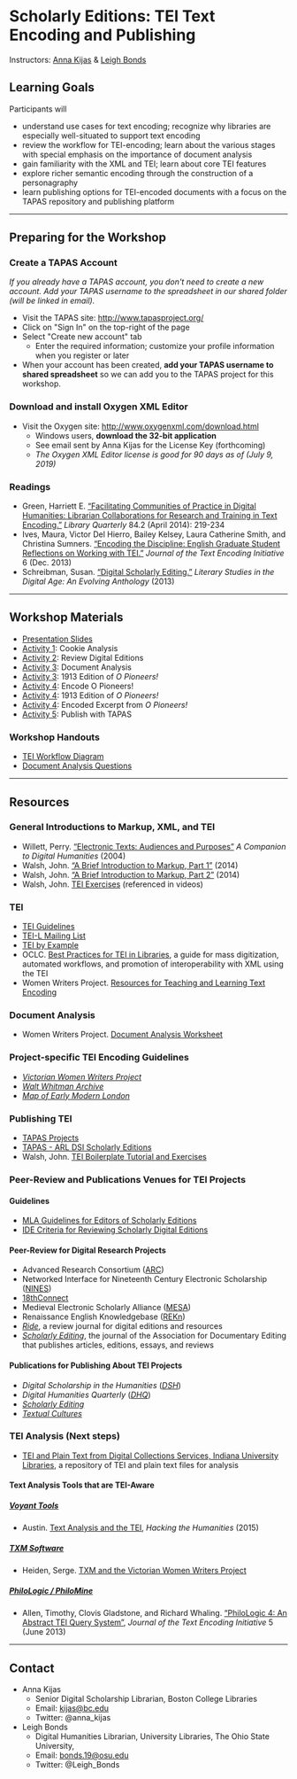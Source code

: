 # Scholarly Editions: TEI Text Encoding and Publishing 

Instructors: [Anna Kijas](mailto:kijas@bc.edu) & [Leigh Bonds](mailto:bonds.19@osu.edu)

## Learning Goals
Participants will
* understand use cases for text encoding; recognize why libraries are especially well-situated to support text encoding
* review the workflow for TEI-encoding; learn about the various stages with special emphasis on the importance of document analysis
* gain familiarity with the XML and TEI; learn about core TEI features
* explore richer semantic encoding through the construction of a personagraphy
* learn publishing options for TEI-encoded documents with a focus on the TAPAS repository and publishing platform
----

## Preparing for the Workshop

### Create a TAPAS Account
_If you already have a TAPAS account, you don't need to create a new account. Add your TAPAS username to the spreadsheet in our shared folder (will be linked in email)._

* Visit the TAPAS site: http://www.tapasproject.org/
* Click on "Sign In" on the top-right of the page
* Select "Create new account" tab
  * Enter the required information; customize your profile information when you register or later
* When your account has been created, **add your TAPAS username to shared spreadsheet** so we can add you to the TAPAS project for this workshop.   

### Download and install Oxygen XML Editor
* Visit the Oxygen site: http://www.oxygenxml.com/download.html
  * Windows users, **download the 32-bit application**
  * See email sent by Anna Kijas for the License Key (forthcoming)
  * _The Oxygen XML Editor license is good for 90 days as of (July 9, 2019)_

### Readings
* Green, Harriett E. [“Facilitating Communities of Practice in Digital Humanities: Librarian Collaborations for Research and Training in Text Encoding.”](https://www.jstor.org/stable/10.1086/675332?seq=1#page_scan_tab_contents) *Library Quarterly* 84.2 (April 2014): 219-234
* Ives, Maura, Victor Del Hierro, Bailey Kelsey, Laura Catherine Smith, and Christina Sumners. [“Encoding the Discipline: English Graduate Student Reflections on Working with TEI.”](https://journals.openedition.org/jtei/882) *Journal of the Text Encoding Initiative* 6 (Dec. 2013)
* Schreibman, Susan. [“Digital Scholarly Editing.”](https://dlsanthology.mla.hcommons.org/digital-scholarly-editing/) *Literary Studies in the Digital Age: An Evolving Anthology* (2013) 
----

## Workshop Materials
* [Presentation Slides](https://github.com/tech-at-arl/Digital-Scholarship-Institute/blob/master/July%202019/Scholarly%20Editions/Scholarly%20Editions.pdf)
* [Activity 1](https://github.com/tech-at-arl/Digital-Scholarship-Institute/blob/master/July%202019/Scholarly%20Editions/activity1.md): Cookie Analysis
* [Activity 2](https://github.com/tech-at-arl/Digital-Scholarship-Institute/blob/master/July%202019/Scholarly%20Editions/activity2.md): Review Digital Editions
* [Activity 3](https://github.com/tech-at-arl/Digital-Scholarship-Institute/blob/master/July%202019/Scholarly%20Editions/activity3.md): Document Analysis
* [Activity 3](https://github.com/tech-at-arl/Digital-Scholarship-Institute/blob/master/July%202019/Scholarly%20Editions/activity3_1913-Cather-OPioneers.pdf): 1913 Edition of *O Pioneers!* 
* [Activity 4](https://github.com/tech-at-arl/Digital-Scholarship-Institute/blob/master/July%202019/Scholarly%20Editions/activity4.md): Encode O Pioneers!
* [Activity 4](https://github.com/tech-at-arl/Digital-Scholarship-Institute/blob/master/July%202019/Scholarly%20Editions/activity4_1913-Cather-OPioneers.pdf): 1913 Edition of *O Pioneers!* 
* [Activity 4](https://github.com/tech-at-arl/Digital-Scholarship-Institute/blob/master/July%202019/Scholarly%20Editions/opioneers-excerpt.xml): Encoded Excerpt from *O Pioneers!* 
* [Activity 5](https://github.com/tech-at-arl/Digital-Scholarship-Institute/blob/master/July%202019/Scholarly%20Editions/activity5.md): Publish with TAPAS

### Workshop Handouts
* [TEI Workflow Diagram](https://github.com/tech-at-arl/Digital-Scholarship-Institute/blob/master/July%202019/Scholarly%20Editions/TEI_workflow_diagram.pdf)
* [Document Analysis Questions](https://github.com/tech-at-arl/Digital-Scholarship-Institute/blob/master/July%202019/Scholarly%20Editions/Document-Analysis-Questions.pdf)
----

## Resources

### General Introductions to Markup, XML, and TEI
* Willett, Perry. [“Electronic Texts: Audiences and Purposes”](http://www.digitalhumanities.org/companion/view?docId=blackwell/9781405103213/9781405103213.xml&chunk.id=ss1-3-6&toc.depth=1&toc.id=ss1-3-6&brand=9781405103213_brand) *A Companion to Digital Humanities* (2004)
* Walsh, John. [“A Brief Introduction to Markup, Part 1”](https://www.youtube.com/watch?v=Z2Nsq613uHk) (2014) 
* Walsh, John.  [“A Brief Introduction to Markup, Part 2”](https://www.youtube.com/watch?v=JhhKyyP0e18) (2014)
* Walsh, John. [TEI Exercises](http://dcl.ils.indiana.edu/intromarkup/) (referenced in videos) 

### TEI
* [TEI Guidelines](https://tei-c.org/guidelines/p5/ )
* [TEI-L Mailing List](https://listserv.brown.edu/archives/cgi-bin/wa?SUBED1=tei-l&A=1)
* [TEI by Example](http://teibyexample.org/)
* OCLC. [Best Practices for TEI in Libraries](https://github.com/kshawkin/Best-Practices-for-TEI-in-Libraries), a guide for mass digitization, automated workflows, and promotion of interoperability with XML using the TEI
* Women Writers Project. [Resources for Teaching and Learning Text Encoding](https://www.wwp.northeastern.edu/outreach/resources/index.html)

### Document Analysis
* Women Writers Project. [Document Analysis Worksheet](https://www.wwp.northeastern.edu/outreach/seminars/_current/handouts/document_analysis.xhtml) 

### Project-specific TEI Encoding Guidelines
* [*Victorian Women Writers Project*](https://wiki.dlib.indiana.edu/x/HQDIBg)
* [*Walt Whitman Archive*](http://whitmanarchive.org/mediawiki/index.php/Whitman_Encoding_Guidelines)
* [*Map of Early Modern London*](https://mapoflondon.uvic.ca/praxis.htm)

### Publishing TEI
* [TAPAS Projects](http://www.tapasproject.org/all_projects)
* [TAPAS - ARL DSI Scholarly Editions](http://www.tapasproject.org/arl-dsi-scholarly-editions)
* Walsh, John. [TEI Boilerplate Tutorial and Exercises](http://dcl.slis.indiana.edu/teibpws/)

### Peer-Review and Publications Venues for TEI Projects
#### Guidelines
* [MLA Guidelines for Editors of Scholarly Editions](https://www.mla.org/Resources/Research/Surveys-Reports-and-Other-Documents/Publishing-and-Scholarship/Reports-from-the-MLA-Committee-on-Scholarly-Editions/Guidelines-for-Editors-of-Scholarly-Editions) 
* [IDE Criteria for Reviewing Scholarly Digital Editions](https://www.i-d-e.de/publikationen/weitereschriften/criteria-version-1-1/) 

#### Peer-Review for Digital Research Projects
* Advanced Research Consortium ([ARC](http://ar-c.org/))
* Networked Interface for Nineteenth Century Electronic Scholarship ([NINES](http://www.nines.org/))
* [18thConnect](http://www.18thconnect.org/)
* Medieval Electronic Scholarly Alliance ([MESA](http://www.mesa-medieval.org/)) 
* Renaissance English Knowledgebase ([REKn](http://rekn.itercommunity.org/)) 
* [*Ride*](http://ride.i-d-e.de/), a review journal for digital editions and resources
* [*Scholarly Editing*](http://scholarlyediting.org/), the journal of the Association for Documentary Editing that publishes articles, editions, essays, and reviews

#### Publications for Publishing About TEI Projects
* *Digital Scholarship in the Humanities* ([*DSH*](https://academic.oup.com/dsh)) 
* *Digital Humanities Quarterly* ([*DHQ*](http://www.digitalhumanities.org/dhq/)) 
* [*Scholarly Editing*](http://scholarlyediting.org/) 
* [*Textual Cultures*](https://scholarworks.iu.edu/journals/index.php/textual) 

### TEI Analysis (Next steps)
* [TEI and Plain Text from Digital Collections Services, Indiana University Libraries](https://github.com/iulibdcs/tei_text), a repository of TEI and plain text files for analysis
#### Text Analysis Tools that are TEI-Aware
##### [Voyant Tools](http://voyant-tools.org)
* Austin. [Text Analysis and the TEI](http://blogs.carleton.edu/hacking-humanities/2015/01/29/8-text-analysis-and-the-tei/), *Hacking the Humanities* (2015) 
##### [TXM Software](http://textometrie.ens-lyon.fr/spip.php?rubrique96&lang=en)
* Heiden, Serge. [TXM and the Victorian Women Writers Project](https://github.com/iulibdcs/tei_text/wiki/TXM-and-the-Victorian-Women-Writers-Project) 
##### [PhiloLogic / PhiloMine](https://sites.google.com/site/philologic3/home) 
* Allen, Timothy, Clovis Gladstone, and Richard Whaling. [“PhiloLogic 4: An Abstract TEI Query System”](https://jtei.revues.org/817), *Journal of the Text Encoding Initiative* 5 (June 2013)
-----

## Contact
* Anna Kijas
  * Senior Digital Scholarship Librarian, Boston College Libraries
  * Email: kijas@bc.edu
  * Twitter: @anna_kijas
* Leigh Bonds
  * Digital Humanities Librarian, University Libraries, The Ohio State University, 
  * Email: bonds.19@osu.edu
  * Twitter: @Leigh_Bonds
